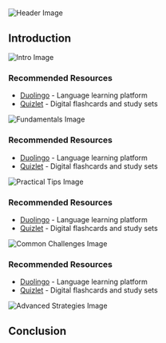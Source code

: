 # 


![Header Image](https://fal.media/files/monkey/w-hETq2KFmkLz0pvUsME8.png)

## Introduction


![Intro Image](https://fal.media/files/elephant/Ccb9Kc4AF-VXA20Cn-Pgb.png)



### Recommended Resources
- [Duolingo](https://www.duolingo.com/) - Language learning platform
- [Quizlet](https://quizlet.com/) - Digital flashcards and study sets


![Fundamentals Image](https://fal.media/files/lion/x4zrACBIxJYLWibAYoDpZ.png)



### Recommended Resources
- [Duolingo](https://www.duolingo.com/) - Language learning platform
- [Quizlet](https://quizlet.com/) - Digital flashcards and study sets


![Practical Tips Image](https://fal.media/files/rabbit/bNLXn9gGJ-ip6x_gNNkcP.png)



### Recommended Resources
- [Duolingo](https://www.duolingo.com/) - Language learning platform
- [Quizlet](https://quizlet.com/) - Digital flashcards and study sets


![Common Challenges Image](https://fal.media/files/monkey/DhyNAVHUdC8jc6OwE-Bq_.png)



### Recommended Resources
- [Duolingo](https://www.duolingo.com/) - Language learning platform
- [Quizlet](https://quizlet.com/) - Digital flashcards and study sets


![Advanced Strategies Image](https://fal.media/files/zebra/Le2UZJDssmcT7WSldJbrZ.png)

## Conclusion

